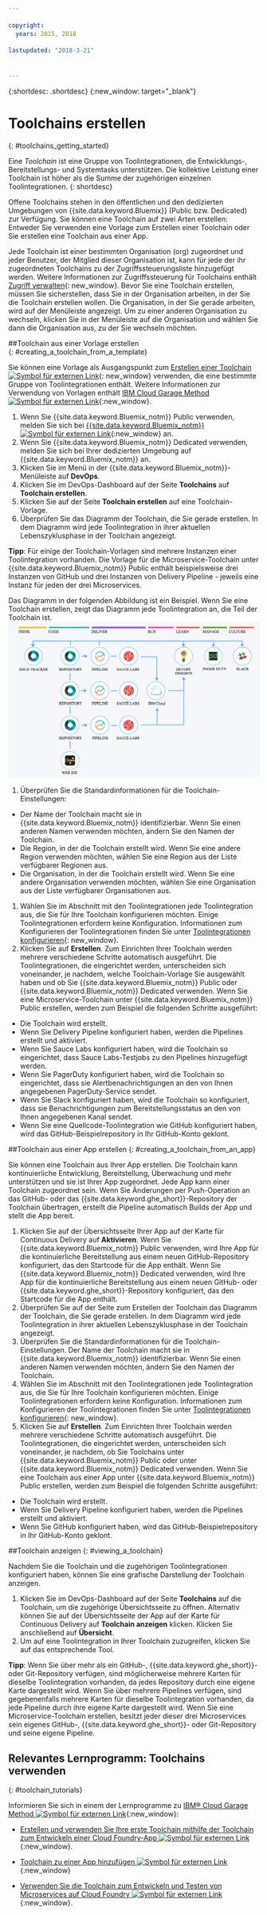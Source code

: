 ```yaml
---

copyright:
  years: 2015, 2018

lastupdated: "2018-3-21"


---
```


{:shortdesc: .shortdesc}
{:new_window: target="_blank"}

# Toolchains erstellen
{: #toolchains_getting_started}

Eine *Toolchain* ist eine Gruppe von Toolintegrationen, die Entwicklungs-, Bereitstellungs- und Systemtasks unterstützen. Die kollektive Leistung einer Toolchain ist höher als die Summe der zugehörigen einzelnen Toolintegrationen.
{: shortdesc}

Offene Toolchains stehen in den öffentlichen und den dedizierten Umgebungen von {{site.data.keyword.Bluemix}} (Public bzw. Dedicated) zur Verfügung. Sie können eine Toolchain auf zwei Arten erstellen: Entweder Sie verwenden eine Vorlage zum Erstellen einer Toolchain oder Sie erstellen eine Toolchain aus einer App.

Jede Toolchain ist einer bestimmten Organisation (org) zugeordnet und jeder Benutzer, der Mitglied dieser Organisation ist, kann für jede der ihr zugeordneten Toolchains zu der Zugriffssteuerungsliste hinzugefügt werden. Weitere Informationen zur Zugriffssteuerung für Toolchains enthält [Zugriff verwalten](/docs/services/ContinuousDelivery/toolchains_using.html#managing_access){: new_window}. Bevor Sie eine Toolchain erstellen, müssen Sie sicherstellen, dass Sie in der Organisation arbeiten, in der Sie die Toolchain erstellen wollen. Die Organisation, in der Sie gerade arbeiten, wird auf der Menüleiste angezeigt. Um zu einer anderen Organisation zu wechseln, klicken Sie in der Menüleiste auf die Organisation und wählen Sie dann die Organisation aus, zu der Sie wechseln möchten.


##Toolchain aus einer Vorlage erstellen   
{: #creating_a_toolchain_from_a_template}

Sie können eine Vorlage als Ausgangspunkt zum [Erstellen einer Toolchain ![Symbol für externen Link](../../icons/launch-glyph.svg "Symbol für externen Link")](https://console.bluemix.net/devops/create){: new_window} verwenden, die eine bestimmte Gruppe von Toolintegrationen enthält. Weitere Informationen zur Verwendung von Vorlagen enthält [IBM Cloud Garage Method ![Symbol für externen Link](../../icons/launch-glyph.svg "Symbol für externen Link")](https://www.ibm.com/cloud/garage/category/tools){:new_window}.

1. Wenn Sie {{site.data.keyword.Bluemix_notm}} Public verwenden, melden Sie sich bei [{{site.data.keyword.Bluemix_notm}} ![Symbol für externen Link](../../icons/launch-glyph.svg "Symbol für externen Link")](http://console.bluemix.net){:new_window} an.
1. Wenn Sie {{site.data.keyword.Bluemix_notm}} Dedicated verwenden, melden Sie sich bei Ihrer dedizierten Umgebung auf {{site.data.keyword.Bluemix_notm}} an.
1. Klicken Sie im Menü in der {{site.data.keyword.Bluemix_notm}}-Menüleiste auf **DevOps**.
1. Klicken Sie im DevOps-Dashboard auf der Seite **Toolchains** auf **Toolchain erstellen**.
1. Klicken Sie auf der Seite **Toolchain erstellen** auf eine Toolchain-Vorlage.
1. Überprüfen Sie das Diagramm der Toolchain, die Sie gerade erstellen. In dem Diagramm wird jede Toolintegration in ihrer aktuellen Lebenszyklusphase in der Toolchain angezeigt.

 **Tipp**: Für einige der Toolchain-Vorlagen sind mehrere Instanzen einer Toolintegration vorhanden. Die Vorlage für die Microservice-Toolchain unter {{site.data.keyword.Bluemix_notm}} Public enthält beispielsweise drei Instanzen von GitHub und drei Instanzen von Delivery Pipeline - jeweils eine Instanz für jeden der drei Microservices.

 Das Diagramm in der folgenden Abbildung ist ein Beispiel. Wenn Sie eine Toolchain erstellen, zeigt das Diagramm jede Toolintegration an, die Teil der Toolchain ist.
![Toolchain-Diagramm](images/toolchain_diagram2.png)

1. Überprüfen Sie die Standardinformationen für die Toolchain-Einstellungen:

 * Der Name der Toolchain macht sie in {{site.data.keyword.Bluemix_notm}} identifizierbar. Wenn Sie einen anderen Namen verwenden möchten, ändern Sie den Namen der Toolchain.
 * Die Region, in der die Toolchain erstellt wird. Wenn Sie eine andere Region verwenden möchten, wählen Sie eine Region aus der Liste verfügbarer Regionen aus.
 * Die Organisation, in der die Toolchain erstellt wird. Wenn Sie eine andere Organisation verwenden möchten, wählen Sie eine Organisation aus der Liste verfügbarer Organisationen aus.

1. Wählen Sie im Abschnitt mit den Toolintegrationen jede Toolintegration aus, die Sie für Ihre Toolchain konfigurieren möchten. Einige Toolintegrationen erfordern keine Konfiguration. Informationen zum Konfigurieren der Toolintegrationen finden Sie unter [Toolintegrationen konfigurieren](/docs/services/ContinuousDelivery/toolchains_integrations.html){: new_window}.
1. Klicken Sie auf **Erstellen**. Zum Einrichten Ihrer Toolchain werden mehrere verschiedene Schritte automatisch ausgeführt. Die Toolintegrationen, die eingerichtet werden, unterscheiden sich voneinander, je nachdem, welche Toolchain-Vorlage Sie ausgewählt haben und ob Sie {{site.data.keyword.Bluemix_notm}} Public oder {{site.data.keyword.Bluemix_notm}} Dedicated verwenden. Wenn Sie eine Microservice-Toolchain unter {{site.data.keyword.Bluemix_notm}} Public erstellen, werden zum Beispiel die folgenden Schritte ausgeführt:

 * Die Toolchain wird erstellt.
 * Wenn Sie Delivery Pipeline konfiguriert haben, werden die Pipelines erstellt und aktiviert.
 * Wenn Sie Sauce Labs konfiguriert haben, wird die Toolchain so eingerichtet, dass Sauce Labs-Testjobs zu den Pipelines hinzugefügt werden.
 * Wenn Sie PagerDuty konfiguriert haben, wird die Toolchain so eingerichtet, dass sie Alertbenachrichtigungen an den von Ihnen angegebenen PagerDuty-Service sendet.
 * Wenn Sie Slack konfiguriert haben, wird die Toolchain so konfiguriert, dass sie Benachrichtigungen zum Bereitstellungsstatus an den von Ihnen angegebenen Kanal sendet.
 * Wenn Sie eine Quellcode-Toolintegration wie GitHub konfiguriert haben, wird das GitHub-Beispielrepository in Ihr GitHub-Konto geklont.


##Toolchain aus einer App erstellen
{: #creating_a_toolchain_from_an_app}

Sie können eine Toolchain aus Ihrer App erstellen. Die Toolchain kann kontinuierliche Entwicklung, Bereitstellung, Überwachung und mehr unterstützen und sie ist Ihrer App zugeordnet. Jede App kann einer Toolchain zugeordnet sein. Wenn Sie Änderungen per Push-Operation an das GitHub- oder das {{site.data.keyword.ghe_short}}-Repository der Toolchain übertragen, erstellt die Pipeline automatisch Builds der App und stellt die App bereit.  

1. Klicken Sie auf der Übersichtsseite Ihrer App auf der Karte für Continuous Delivery auf **Aktivieren**. Wenn Sie {{site.data.keyword.Bluemix_notm}} Public verwenden, wird Ihre App für die kontinuierliche Bereitstellung aus einem neuen GitHub-Repository konfiguriert, das den Startcode für die App enthält. Wenn Sie {{site.data.keyword.Bluemix_notm}} Dedicated verwenden, wird Ihre App für die kontinuierliche Bereitstellung aus einem neuen GitHub- oder {{site.data.keyword.ghe_short}}-Repository konfiguriert, das den Startcode für die App enthält.
1. Überprüfen Sie auf der Seite zum Erstellen der Toolchain das Diagramm der Toolchain, die Sie gerade erstellen. In dem Diagramm wird jede Toolintegration in ihrer aktuellen Lebenszyklusphase in der Toolchain angezeigt.
1. Überprüfen Sie die Standardinformationen für die Toolchain-Einstellungen. Der Name der Toolchain macht sie in {{site.data.keyword.Bluemix_notm}} identifizierbar. Wenn Sie einen anderen Namen verwenden möchten, ändern Sie den Namen der Toolchain.
1. Wählen Sie im Abschnitt mit den Toolintegrationen jede Toolintegration aus, die Sie für Ihre Toolchain konfigurieren möchten. Einige Toolintegrationen erfordern keine Konfiguration. Informationen zum Konfigurieren der Toolintegrationen finden Sie unter [Toolintegrationen konfigurieren](/docs/services/ContinuousDelivery/toolchains_integrations.html){: new_window}.
1. Klicken Sie auf **Erstellen**.  Zum Einrichten Ihrer Toolchain werden mehrere verschiedene Schritte automatisch ausgeführt. Die Toolintegrationen, die eingerichtet werden, unterscheiden sich voneinander, je nachdem, ob Sie Toolchains unter {{site.data.keyword.Bluemix_notm}} Public oder unter {{site.data.keyword.Bluemix_notm}} Dedicated verwenden. Wenn Sie eine Toolchain aus einer App unter {{site.data.keyword.Bluemix_notm}} Public erstellen, werden zum Beispiel die folgenden Schritte ausgeführt:

 * Die Toolchain wird erstellt.
 * Wenn Sie Delivery Pipeline konfiguriert haben, werden die Pipelines erstellt und aktiviert.
 * Wenn Sie GitHub konfiguriert haben, wird das GitHub-Beispielrepository in Ihr GitHub-Konto geklont.


##Toolchain anzeigen
{: #viewing_a_toolchain}

Nachdem Sie die Toolchain und die zugehörigen Toolintegrationen konfiguriert haben, können Sie eine grafische Darstellung der Toolchain anzeigen.

1. Klicken Sie im DevOps-Dashboard auf der Seite **Toolchains** auf die Toolchain, um die zugehörige Übersichtsseite zu öffnen. Alternativ können Sie auf der Übersichtsseite der App auf der Karte für Continuous Delivery auf **Toolchain anzeigen** klicken. Klicken Sie anschließend auf **Übersicht**.
2. Um auf eine Toolintegration in Ihrer Toolchain zuzugreifen, klicken Sie auf das entsprechende Tool.

 **Tipp**: Wenn Sie über mehr als ein GitHub-, {{site.data.keyword.ghe_short}}- oder Git-Repository verfügen, sind möglicherweise mehrere Karten für dieselbe Toolintegration vorhanden, da jedes Repository durch eine eigene Karte dargestellt wird. Wenn Sie über mehrere Pipelines verfügen, sind gegebenenfalls mehrere Karten für dieselbe Toolintegration vorhanden, da jede Pipeline durch ihre eigene Karte dargestellt wird. Wenn Sie eine Microservice-Toolchain erstellen, besitzt jeder dieser drei Microservices sein eigenes GitHub-, {{site.data.keyword.ghe_short}}- oder Git-Repository und seine eigene Pipeline.

## Relevantes Lernprogramm: Toolchains verwenden
{: #toolchain_tutorials}

Informieren Sie sich in einem der Lernprogramme zu [IBM&reg; Cloud Garage Method ![Symbol für externen Link](../../icons/launch-glyph.svg "Symbol für externen Link")](https://www.ibm.com/cloud/garage){:new_window}:

  * [Erstellen und verwenden Sie Ihre erste Toolchain mithilfe der Toolchain zum Entwickeln einer Cloud Foundry-App ![Symbol für externen Link](../../icons/launch-glyph.svg "Symbol für externen Link")](https://www.ibm.com/cloud/garage/tutorials/introduce-develop-cloud-foundry-app-toolchain){:new_window}.

  * [Toolchain zu einer App hinzufügen ![Symbol für externen Link](../../icons/launch-glyph.svg "Symbol für externen Link")](https://www.ibm.com/cloud/garage/tutorials/add-a-toolchain-to-an-app?task=2){:new_window}

  * [Verwenden Sie die Toolchain zum Entwickeln und Testen von Microservices auf Cloud Foundry ![Symbol für externen Link](../../icons/launch-glyph.svg "Symbol für externen Link")](https://www.ibm.com/cloud/garage/tutorials/use-develop-test-microservices-on-cloud-foundry-toolchain){:new_window}.
